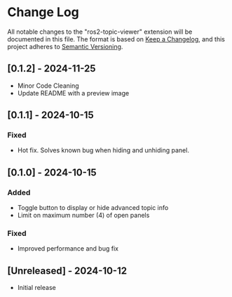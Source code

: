 # Change Log

All notable changes to the "ros2-topic-viewer" extension will be documented in this file. The format is based on [Keep a Changelog](https://keepachangelog.com/en/1.1.0/), and this project adheres to [Semantic Versioning](https://semver.org/spec/v2.0.0.html).

## [0.1.2] - 2024-11-25
- Minor Code Cleaning
- Update README with a preview image

## [0.1.1] - 2024-10-15

### Fixed
- Hot fix. Solves known bug when hiding and unhiding panel.

## [0.1.0] - 2024-10-15

### Added
- Toggle button to display or hide advanced topic info
- Limit on maximum number (4) of open panels

### Fixed
- Improved performance and bug fix

## [Unreleased] - 2024-10-12

- Initial release
